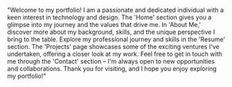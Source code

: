 "Welcome to my portfolio! I am a passionate and dedicated individual with a keen interest in technology and design. The 'Home' section gives you a glimpse into my journey and the values that drive me. In 'About Me,' discover more about my background, skills, and the unique perspective I bring to the table. Explore my professional journey and skills in the 'Resume' section. The 'Projects' page showcases some of the exciting ventures I've undertaken, offering a closer look at my work. Feel free to get in touch with me through the 'Contact' section – I'm always open to new opportunities and collaborations. Thank you for visiting, and I hope you enjoy exploring my portfolio!"


